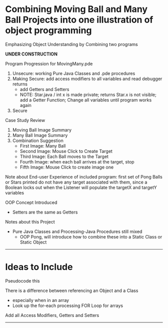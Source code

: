 # Combining Moving Ball and Many Ball Projects into one illustration of object programming
Emphasizing Object Understanding by Combining two programs

**UNDER CONSTRUCTION**

Program Progression for MovingMany.pde
1. Unsecure: working Pure Java Classes and .pde procedures
2. Making Secure: add access modifiers to all variables and read debugger returns
   - add Getters and Setters
   - NOTE: Star.java / int x is made private; returns Star.x is not visible; add a Getter Function; Change all variables until program works again
3. Secure

Case Study Review
1. Moving Ball Image Summary
2. Many Ball Image Summary
3. Combination Suggestion
   - First Image: Many Ball
   - Second Image: Mouse Click to Create Target
   - Third Image: Each Ball moves to the Target
   - Fourth Image: when each ball arrives at the target, stop
   - Fifth Image: Mouse Click to create image one

Note about End-user Experience of included program: first set of Pong Balls or Stars printed do not have any target associated with them, since a Boolean locks out when the Listener will populate the targetX and targetY variables

OOP Concept Introduced
- Setters are the same as Getters

Notes about this Project
- Pure Java Classes and Processing-Java Procedures still mixed
  - OOP Pong, will introduce how to combine these into a Static Class or Static Object

---

# Ideas to Include
Pseudocode this

There is a difference between referencing an Object and a Class
- especially when in an array
- Look up the for-each processing FOR Loop for arrays

Add all Access Modifiers, Getters and Setters

---
